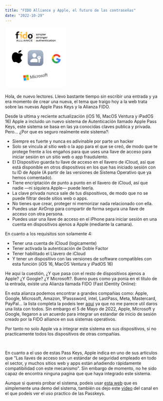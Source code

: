 ```yaml
---
title: "FIDO Alliance y Apple, el futuro de las contraseñas"
date: "2022-10-29"
---
```


![](../images/fido-passkeys.png)

Hola, de nuevo lectores. Llevo bastante tiempo sin escribir una entrada y ya era momento de crear una nueva, el tema que traigo hoy a la web trata sobre las nuevas Apple Pass Keys y la Alianza FIDO.

Desde la ultima y reciente actualización (iOS 16, MacOS Ventura y iPadOS 16) Apple a incluido un nuevo sistema de Autenticación llamado Apple Pass Keys, este sistema se basa en las ya conocidas claves publica y privada. Pero... ¿Por que es seguro realmente este sistema?:

- Siempre es fuerte y nunca es adivinable por parte un hacker
- Solo se vincula al sitio web o la app para el que se creó, de modo que te protege frente a los engaños para que uses una llave de acceso para iniciar sesión en un sitio web o app fraudulento.
- El Dispositivo guarda tu llave de acceso en el llavero de iCloud, así que está disponible en otros dispositivos en los que has iniciado sesión con tu ID de Apple (A partir de las versiones de Sistema Operativo que ya hemos comentado).
- Tiene encriptación de punto a punto en el llavero de iCloud, así que nadie —ni siquiera Apple— puede leerla.
- La clave privada nunca sale de tus dispositivos, de modo que no se puede filtrar desde sitios web o apps.
- No tienes que crear, proteger ni memorizar nada relacionado con ella.
- Puedes usar AirDrop para compartir de forma segura una llave de acceso con otra persona.
- Puedes usar una llave de acceso en el iPhone para iniciar sesión en una cuenta en dispositivos ajenos a Apple (mediante la camara).

En cuanto a los requisitos son solamente 4:

- Tener una cuenta de iCloud (logicamente)
- Tener activada la autenticación de Doble Factor
- Tener habilitado el Llavero de iCloud
- Y tener un dispositivo con las versiones de software compatibles con esta función (iOS 16, MacOS Ventura y iPadOS 16)

He aqui la cuestión, ¿Y que pasa con el resto de dispositivos ajenos a Apple? ¿Y Google? ¿Y Microsoft?. Bueno pues como ya ponia en el titulo de la entrada, existe una Alianza llamada FIDO (Fast IDentity Online):

En esta alianza podemos encontrar a grandes compañias como: Apple, Google, Microsoft, Amazon, 1Passsword, intel, LastPass, Meta, Mastercard, PayPal... la lista completa la podeis leer [aqui](https://fidoalliance.org/members/) ya que no me parece util daros una lista con todos. Sin embargo el 5 de Mayo de 2022, Apple, Microsoft y Google, llegaron a un acuerdo para integrar un estandar de inicio de sesión creado por la FIDO alliance en sus sistemas operativos.

Por tanto no solo Apple va a integrar este sistema en sus dispositivos, si no practicamente todos los dispositivos de otras compañias.

 

En cuanto a el uso de estas Pass Keys, Apple indica en uno de sus articulos que "Las llaves de acceso son un estándar de seguridad empleado en todo el sector, y muchos sitios web y apps están añadiendo rápidamente compatibilidad con este mecanismo". Sin embargo de momento, no he sido capaz de encontra ninguna pagina que que haya integrado este sistema.

Aunque si quereis probar el sistema, podeis usar [esta web](https://webauthn.io/) que es simplemente una demo del sistema, también os dejo este [video](https://www.youtube.com/watch?v=zqSWmBarmGQ) del canal en el que podeís ver el uso practico de las Passkeys.
